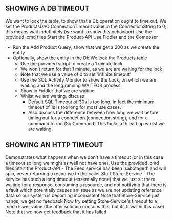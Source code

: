 SHOWING A DB TIMEOUT
--------------------
We want to lock the table, to show that a Db operation ought to time out.
We set the ProductsDAO ConnectionTimeout value in the ConnectionString to 0; this means wait indefinitely (we want to show this behaviour)
Use the provided .cmd files
Start the Product-API
Use Fiddler and the Composer
  - Run the Add Product Query, show that we get a 200 as we create the entity
  - Optionally, show the entity in the Db
We lock the Products table
	- Use the provided script to create a 1 minute lock
	- We won't return for that 1 minute, as we are are waiting for the lock
	- Note that we use a value of 0 to set 'infinite timeout'
	- Use the SQL Activity Monitor to show the Lock, on which we are waiting and the long running WAITFOR process
	- Show in Fiddler that we are waiting
	- Whilst we are waiting, discuss
		- Default SQL Timeout of 30s is too long, in fact the minimum timeout of 1s is too long for most use cases.
		- Also discuss the difference between how long we wait before timing out for a connection (connection string), and for a command to run (SqlCommand)
This locks a thread up whilst we are waiting.	

SHOWING AN HTTP TIMEOUT
-----------------------
Demonstrates what happens when we don't have a timeout (or in this case a timeout so long we might as well not have one).
Use the provided .cmd files
Start the Product-API
	- The Feed service has been 'sabotaged' and will spin, never returning a response to the caller
Start Store-Service
	- The service has such a long timeout (essentially none) that we just sit there waiting for a response, consuming a resource, and not notifying that there is a fault which potentially causes an issue as we are not updating reference data so our system is becoming inconsistent
Note that Store-Service just hangs, we get no feedback
Now try setting Store-Service's timeout to a much lower value (the after solution contains this, but its trivial in this case)
Note that we now get feedback that it has failed
